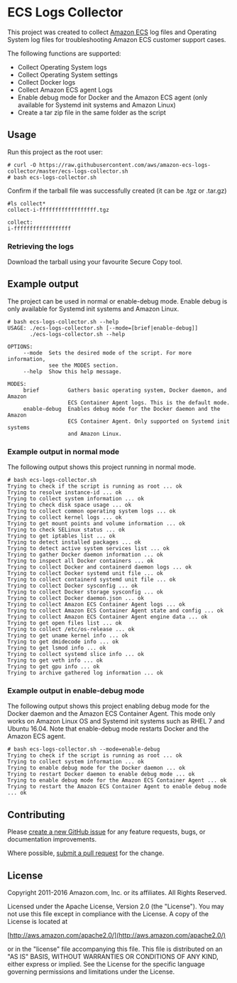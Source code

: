 # ECS Logs Collector

This project was created to collect [Amazon ECS](https://aws.amazon.com/ecs) log files and Operating System log files for troubleshooting Amazon ECS customer support cases.

The following functions are supported:

* Collect Operating System logs
* Collect Operating System settings
* Collect Docker logs
* Collect Amazon ECS agent Logs
* Enable debug mode for Docker and the Amazon ECS agent (only available for Systemd init systems and Amazon Linux)
* Create a tar zip file in the same folder as the script

## Usage
Run this project as the root user:

```
# curl -O https://raw.githubusercontent.com/aws/amazon-ecs-logs-collector/master/ecs-logs-collector.sh
# bash ecs-logs-collector.sh
```

Confirm if the tarball file was successfully created (it can be .tgz or .tar.gz)

```
#ls collect*
collect-i-ffffffffffffffffff.tgz

collect:
i-ffffffffffffffffff
```
### Retrieving the logs

Download the tarball using your favourite Secure Copy tool.

## Example output
The project can be used in normal or enable-debug mode. Enable debug is only available for Systemd init systems and Amazon Linux.

```
# bash ecs-logs-collector.sh --help
USAGE: ./ecs-logs-collector.sh [--mode=[brief|enable-debug]]
       ./ecs-logs-collector.sh --help

OPTIONS:
     --mode  Sets the desired mode of the script. For more information,
             see the MODES section.
     --help  Show this help message.

MODES:
     brief         Gathers basic operating system, Docker daemon, and Amazon
                   ECS Container Agent logs. This is the default mode.
     enable-debug  Enables debug mode for the Docker daemon and the Amazon
                   ECS Container Agent. Only supported on Systemd init systems
                   and Amazon Linux.
```

### Example output in normal mode
The following output shows this project running in normal mode.

```
# bash ecs-logs-collector.sh
Trying to check if the script is running as root ... ok
Trying to resolve instance-id ... ok
Trying to collect system information ... ok
Trying to check disk space usage ... ok
Trying to collect common operating system logs ... ok
Trying to collect kernel logs ... ok
Trying to get mount points and volume information ... ok
Trying to check SELinux status ... ok
Trying to get iptables list ... ok
Trying to detect installed packages ... ok
Trying to detect active system services list ... ok
Trying to gather Docker daemon information ... ok
Trying to inspect all Docker containers ... ok
Trying to collect Docker and containerd daemon logs ... ok
Trying to collect Docker systemd unit file ... ok
Trying to collect containerd systemd unit file ... ok
Trying to collect Docker sysconfig ... ok
Trying to collect Docker storage sysconfig ... ok
Trying to collect Docker daemon.json ... ok
Trying to collect Amazon ECS Container Agent logs ... ok
Trying to collect Amazon ECS Container Agent state and config ... ok
Trying to collect Amazon ECS Container Agent engine data ... ok
Trying to get open files list ... ok
Trying to collect /etc/os-release ... ok
Trying to get uname kernel info ... ok
Trying to get dmidecode info ... ok
Trying to get lsmod info ... ok
Trying to collect systemd slice info ... ok
Trying to get veth info ... ok
Trying to get gpu info ... ok
Trying to archive gathered log information ... ok
```

### Example output in enable-debug mode
The following output shows this project enabling debug mode for the Docker daemon and the Amazon ECS Container Agent. This mode only works on Amazon Linux OS and Systemd init systems such as RHEL 7 and Ubuntu 16.04. Note that enable-debug mode restarts Docker and the Amazon ECS agent.

```
# bash ecs-logs-collector.sh --mode=enable-debug
Trying to check if the script is running as root ... ok
Trying to collect system information ... ok
Trying to enable debug mode for the Docker daemon ... ok
Trying to restart Docker daemon to enable debug mode ... ok
Trying to enable debug mode for the Amazon ECS Container Agent ... ok
Trying to restart the Amazon ECS Container Agent to enable debug mode ... ok
```

## Contributing

Please [create a new GitHub issue](https://github.com/awslabs/ecs-logs-collector/issues/new) for any feature requests, bugs, or documentation improvements.

Where possible, [submit a pull request](https://help.github.com/articles/creating-a-pull-request-from-a-fork/) for the change.

## License

Copyright 2011-2016 Amazon.com, Inc. or its affiliates. All Rights Reserved.

Licensed under the Apache License, Version 2.0 (the "License"). You may not use this file except in compliance with the License. A copy of the License is located at

[http://aws.amazon.com/apache2.0/](http://aws.amazon.com/apache2.0/)

or in the "license" file accompanying this file. This file is distributed on an "AS IS" BASIS, WITHOUT WARRANTIES OR CONDITIONS OF ANY KIND, either express or implied. See the License for the specific language governing permissions and limitations under the License.
